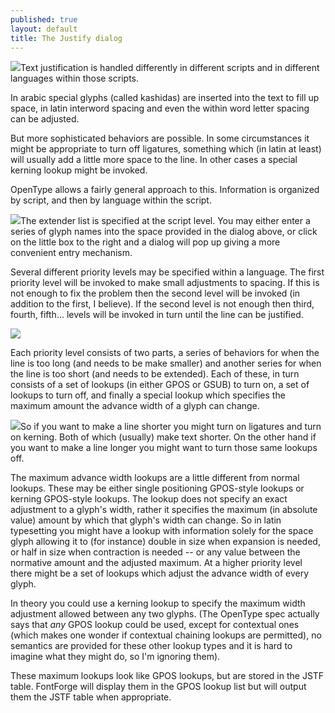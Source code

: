 ```yaml
---
published: true
layout: default
title: The Justify dialog
---
```



![](img/JustifyDlg.png)Text justification is handled differently in
different scripts and in different languages within those scripts.

In arabic special glyphs (called kashidas) are inserted into the text to
fill up space, in latin interword spacing and even the within word
letter spacing can be adjusted.

But more sophisticated behaviors are possible. In some circumstances it
might be appropriate to turn off ligatures, something which (in latin at
least) will usually add a little more space to the line. In other cases
a special kerning lookup might be invoked.

OpenType allows a fairly general approach to this. Information is
organized by script, and then by language within the script.

![](img/JustifyExtenderDlg.png)The extender list is specified at the script
level. You may either enter a series of glyph names into the space
provided in the dialog above, or click on the little box to the right
and a dialog will pop up giving a more convenient entry mechanism.

Several different priority levels may be specified within a language.
The first priority level will be invoked to make small adjustments to
spacing. If this is not enough to fix the problem then the second level
will be invoked (in addition to the first, I believe). If the second
level is not enough then third, fourth, fifth... levels will be invoked
in turn until the line can be justified.

![](img/JustifyLangDlg.png)

Each priority level consists of two parts, a series of behaviors for
when the line is too long (and needs to be make smaller) and another
series for when the line is too short (and needs to be extended). Each
of these, in turn consists of a set of lookups (in either GPOS or GSUB)
to turn on, a set of lookups to turn off, and finally a special lookup
which specifies the maximum amount the advance width of a glyph can
change.

![](img/JustifyLookupDlg.png)So if you want to make a line shorter you might
turn on ligatures and turn on kerning. Both of which (usually) make text
shorter. On the other hand if you want to make a line longer you might
want to turn those same lookups off.

The maximum advance width lookups are a little different from normal
lookups. These may be either single positioning GPOS-style lookups or
kerning GPOS-style lookups. The lookup does not specify an exact
adjustment to a glyph's width, rather it specifies the maximum (in
absolute value) amount by which that glyph's width can change. So in
latin typesetting you might have a lookup with information solely for
the space glyph allowing it to (for instance) double in size when
expansion is needed, or half in size when contraction is needed -- or
any value between the normative amount and the adjusted maximum. At a
higher priority level there might be a set of lookups which adjust the
advance width of every glyph.

In theory you could use a kerning lookup to specify the maximum width
adjustment allowed between any two glyphs. (The OpenType spec actually
says that *any* GPOS lookup could be used, except for contextual ones
(which makes one wonder if contextual chaining lookups are permitted),
no semantics are provided for these other lookup types and it is hard to
imagine what they might do, so I'm ignoring them).

These maximum lookups look like GPOS lookups, but are stored in the JSTF
table. FontForge will display them in the GPOS lookup list but will
output them the JSTF table when appropriate.
